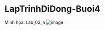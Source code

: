 # LapTrinhDiDong-Buoi4
Minh họa:
Lab_03_a
![image](https://user-images.githubusercontent.com/81177274/191916345-d6a2cf27-a80e-466f-83a5-92d0876246eb.png)
